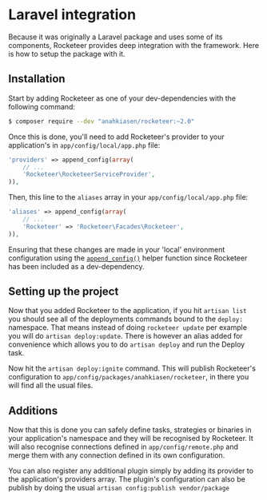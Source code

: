 # Laravel integration

Because it was originally a Laravel package and uses some of its components, Rocketeer provides deep integration with the framework. Here is how to setup the package with it.

## Installation

Start by adding Rocketeer as one of your dev-dependencies with the following command:

```bash
$ composer require --dev "anahkiasen/rocketeer:~2.0"
```

Once this is done, you'll need to add Rocketeer's provider to your application's in `app/config/local/app.php` file:

```php
'providers' => append_config(array(
	// ...
	'Rocketeer\RocketeerServiceProvider',
)),
```

Then, this line to the `aliases` array in your `app/config/local/app.php` file:

```php
'aliases' => append_config(array(
	// ...
	'Rocketeer' => 'Rocketeer\Facades\Rocketeer',
)),
```

Ensuring that these changes are made in your 'local' environment configuration using the [`append_config()`][0] helper function since Rocketeer has been included as a dev-dependency.
 
## Setting up the project

Now that you added Rocketeer to the application, if you hit `artisan list` you should see all of the deployments commands bound to the `deploy:` namespace. That means instead of doing `rocketeer update` per example you will do `artisan deploy:update`.
There is however an alias added for convenience which allows you to do `artisan deploy` and run the Deploy task.

Now hit the `artisan deploy:ignite` command. This will publish Rocketeer's configuration to `app/config/packages/anahkiasen/rocketeer`, in there you will find all the usual files.

## Additions

Now that this is done you can safely define tasks, strategies or binaries in your application's namespace and they will be recognised by Rocketeer. It will also recognise connections defined in `app/config/remote.php` and merge them with any connection defined in its own configuration.

You can also register any additional plugin simply by adding its provider to the application's providers array. The plugin's configuration can also be publish by doing the usual `artisan config:publish vendor/package`

[0]: http://laravel.com/docs/4.2/configuration#provider-configuration
